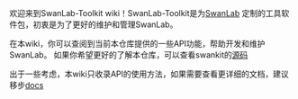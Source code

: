欢迎来到SwanLab-Toolkit wiki！SwanLab-Toolkit是为[SwanLab](https://github.com/SwanHubX/SwanLab)
定制的工具软件包，初衷是为了更好的维护和管理SwanLab。

在本wiki，你可以查阅到当前本仓库提供的一些API功能，帮助开发和维护SwanLab。
如果你希望更好的了解本仓库，可以查看swankit的[源码](https://github.com/SwanHubX/SwanLab-Toolkit)

>
出于一些考虑，本wiki只收录API的使用方法，如果需要查看更详细的文档，建议移步[docs](https://github.com/SwanHubX/SwanLab-Toolkit/tree/main/docs)



